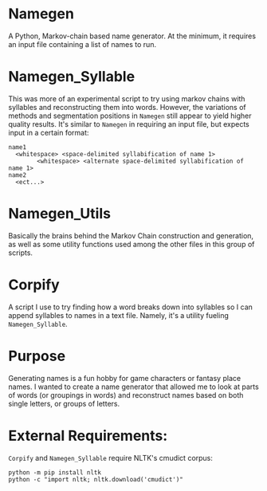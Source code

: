 # Namegen
A Python, Markov-chain based name generator.  At the minimum, it requires an input file containing a list of names to run.

# Namegen_Syllable

This was more of an experimental script to try using markov chains with syllables and reconstructing them into words. However, the variations of methods and segmentation positions in `Namegen` still appear to yield higher quality results. It's similar to `Namegen` in requiring an input file, but expects input in a certain format:

```
name1
  <whitespace> <space-delimited syllabification of name 1>
		<whitespace> <alternate space-delimited syllabification of name 1>
name2
  <ect...>
```


# Namegen_Utils
Basically the brains behind the Markov Chain construction and generation, as well as some utility functions used among the other files in this group of scripts.

# Corpify
A script I use to try finding how a word breaks down into syllables so I can append syllables to names in a text file. Namely, it's a utility fueling `Namegen_Syllable`.
 

# Purpose

Generating names is a fun hobby for game characters or fantasy place names.  I wanted to create a name generator that allowed me to look at parts of words (or groupings in words) and reconstruct names based on both single letters, or groups of letters.

# External Requirements:

`Corpify` and `Namegen_Syllable` require NLTK's cmudict corpus:
```
python -m pip install nltk
python -c "import nltk; nltk.download('cmudict')"
```
